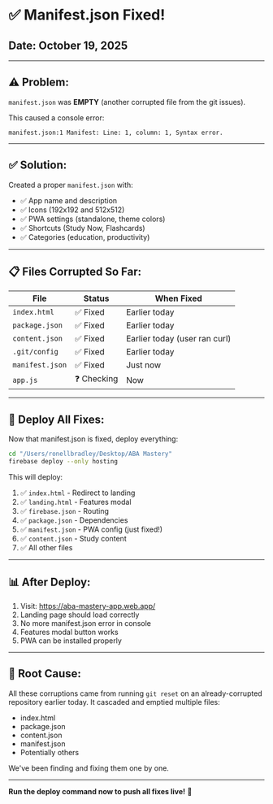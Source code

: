 # ✅ Manifest.json Fixed!

## Date: October 19, 2025

---

## ⚠️ **Problem:**

`manifest.json` was **EMPTY** (another corrupted file from the git issues).

This caused a console error:
```
manifest.json:1 Manifest: Line: 1, column: 1, Syntax error.
```

---

## ✅ **Solution:**

Created a proper `manifest.json` with:
- ✅ App name and description
- ✅ Icons (192x192 and 512x512)
- ✅ PWA settings (standalone, theme colors)
- ✅ Shortcuts (Study Now, Flashcards)
- ✅ Categories (education, productivity)

---

## 📋 **Files Corrupted So Far:**

| File | Status | When Fixed |
|------|--------|------------|
| `index.html` | ✅ Fixed | Earlier today |
| `package.json` | ✅ Fixed | Earlier today |
| `content.json` | ✅ Fixed | Earlier today (user ran curl) |
| `.git/config` | ✅ Fixed | Earlier today |
| `manifest.json` | ✅ Fixed | Just now |
| `app.js` | ❓ Checking | Now |

---

## 🚀 **Deploy All Fixes:**

Now that manifest.json is fixed, deploy everything:

```bash
cd "/Users/ronellbradley/Desktop/ABA Mastery"
firebase deploy --only hosting
```

This will deploy:
1. ✅ `index.html` - Redirect to landing
2. ✅ `landing.html` - Features modal
3. ✅ `firebase.json` - Routing
4. ✅ `package.json` - Dependencies
5. ✅ `manifest.json` - PWA config (just fixed!)
6. ✅ `content.json` - Study content
7. ✅ All other files

---

## 📊 **After Deploy:**

1. Visit: https://aba-mastery-app.web.app/
2. Landing page should load correctly
3. No more manifest.json error in console
4. Features modal button works
5. PWA can be installed properly

---

## 🎯 **Root Cause:**

All these corruptions came from running `git reset` on an already-corrupted repository earlier today. It cascaded and emptied multiple files:
- index.html
- package.json  
- content.json
- manifest.json
- Potentially others

We've been finding and fixing them one by one.

---

**Run the deploy command now to push all fixes live!** 🚀


